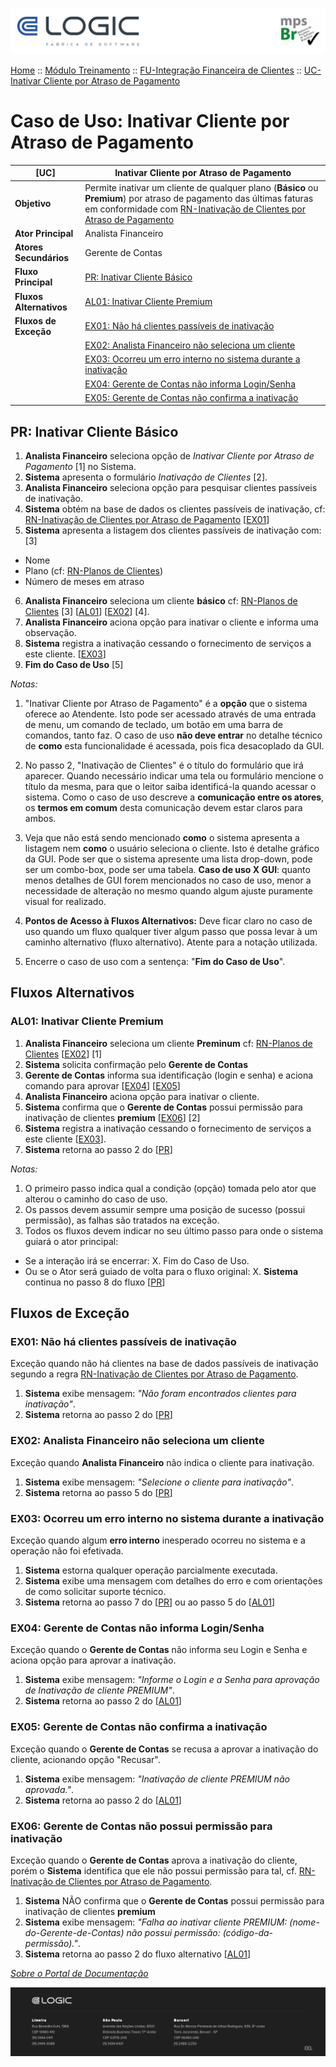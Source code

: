 ![Cabecalho](../../../ReadMe-Anexos/Cabecalho.png)

[Home](../../../ReadMe.md) :: [Módulo Treinamento](../../Modulo-Treinamento.md) :: [FU-Integração Financeira de Clientes](../FU-Integracao-Financeira-Clientes.md) :: [UC-Inativar Cliente por Atraso de Pagamento](UC-Inativar-Cliente-por-Atraso-de-Pagamento.md)

# Caso de Uso: Inativar Cliente por Atraso de Pagamento


| **[UC]**                | Inativar Cliente por Atraso de Pagamento                                                                                                                                                                                                                                  |
|-------------------------|---------------------------------------------------------------------------------------------------------------------------------------------------------------------------------------------------------------------------------------------------------------------------|
| **Objetivo**            | Permite inativar um cliente de qualquer plano (**Básico** ou **Premium**) por atraso de pagamento das últimas faturas em conformidade com [RN-Inativação de Clientes por Atraso de Pagamento](../Regras-de-Negocios/RN-Inativacao-de-Clientes-por-Atraso-de-Pagamento.md) |
| **Ator Principal**      | Analista Financeiro                                                                                                                                                                                                                                                       |
| **Atores Secundários**  | Gerente de Contas                                                                                                                                                                                                                                                         |
| **Fluxo Principal**     | [PR: Inativar Cliente Básico](#pr-inativar-cliente-b-sico)                                                                                                                                                                                                                |
| **Fluxos Alternativos** | [AL01: Inativar Cliente Premium](#al01-inativar-cliente-premium)                                                                                                                                                                                                          |
| **Fluxos de Exceção**   | [EX01: Não há clientes passíveis de inativação](#ex01-n-o-h-clientes-pass-veis-de-inativa-o)                                                                                                                                                                              |
|                         | [EX02: Analista Financeiro não seleciona um cliente](#ex02-analista-financeiro-n-o-seleciona-um-cliente)                                                                                                                                                                  |
|                         | [EX03: Ocorreu um erro interno no sistema durante a inativação](#ex03-ocorreu-um-erro-interno-no-sistema-durante-a-inativa-o)                                                                                                                                             |
|                         | [EX04: Gerente de Contas não informa Login/Senha](#ex04-gerente-de-contas-n-o-informa-login-senha)                                                                                                                                                                        |
|                         | [EX05: Gerente de Contas não confirma a inativação](#ex05-gerente-de-contas-n-o-confirma-a-inativa-o)                                                                                                                                                                     |



## PR: Inativar Cliente Básico

1. **Analista Financeiro** seleciona opção de _Inativar Cliente por Atraso de Pagamento_ [1] no Sistema.
2. **Sistema** apresenta o formulário _Inativação de Clientes_ [2].
3. **Analista Financeiro** seleciona opção para pesquisar clientes passíveis de inativação.
4. **Sistema** obtém na base de dados os clientes passíveis de inativação, cf: [RN-Inativação de Clientes por Atraso de Pagamento](../Regras-de-Negocios/RN-Inativacao-de-Clientes-por-Atraso-de-Pagamento.md) [[EX01](#ex01-n-o-h-clientes-pass-veis-de-inativa-o)]
5. **Sistema** apresenta a listagem dos clientes passíveis de inativação com: [3]
  - Nome
  - Plano (cf: [RN-Planos de Clientes](../Regras-de-Negocios/RN-Planos-de-Clientes.md))
  - Número de meses em atraso
6. **Analista Financeiro** seleciona um cliente **básico** cf: [RN-Planos de Clientes](RN-Planos-de-Clientes.md) [3] [[AL01](#al01-inativar-cliente-premium)] [[EX02](#ex02-analista-financeiro-n-o-seleciona-um-cliente)] [4].
7. **Analista Financeiro** aciona opção para inativar o cliente e informa uma observação.
8. **Sistema** registra a inativação cessando o fornecimento de serviços a este cliente. [[EX03](#ex03-ocorreu-um-erro-interno-no-sistema-durante-a-inativa-o)]
9. **Fim do Caso de Uso** [5]

_Notas:_

1. "Inativar Cliente por Atraso de Pagamento" é a **opção** que o sistema oferece ao Atendente. Isto pode ser acessado através de uma entrada de menu, um comando de teclado, um botão em uma barra de comandos, tanto faz. O caso de uso **não deve entrar** no detalhe técnico de **como** esta funcionalidade é acessada, pois fica desacoplado da GUI.

2. No passo 2, "Inativação de Clientes" é o título do formulário que irá aparecer. Quando necessário indicar uma tela ou formulário mencione o título da mesma, para que o leitor saiba identificá-la quando acessar o sistema. Como o caso de uso descreve a **comunicação entre os atores**, os **termos em comum** desta comunicação devem estar claros para ambos.

3. Veja que não está sendo mencionado **como** o sistema apresenta a listagem nem **como** o usuário seleciona o cliente. Isto é detalhe gráfico da GUI. Pode ser que o sistema apresente uma lista drop-down, pode ser um combo-box, pode ser uma tabela.
**Caso de uso X GUI**:  quanto menos detalhes de GUI forem mencionados no caso de uso, menor a necessidade de alteração no mesmo quando algum ajuste puramente visual for realizado.

4. **Pontos de Acesso à Fluxos Alternativos:**
Deve ficar claro no caso de uso quando um fluxo qualquer tiver algum passo que possa levar à um caminho alternativo (fluxo alternativo). Atente para a notação utilizada.

5. Encerre o caso de uso com a sentença: "**Fim do Caso de Uso**".

## Fluxos Alternativos

### AL01: Inativar Cliente Premium

1. **Analista Financeiro** seleciona um cliente **Preminum** cf: [RN-Planos de Clientes](RN-Planos-de-Clientes.md) [[EX02](#ex02-analista-financeiro-n-o-seleciona-um-cliente)] [1]
2. **Sistema** solicita confirmação pelo **Gerente de Contas**
3. **Gerente de Contas** informa sua identificação (login e senha) e aciona comando para aprovar [[EX04](#ex04-gerente-de-contas-n-o-informa-login-senha)] [[EX05](#ex05-gerente-de-contas-n-o-confirma-a-inativa-o)]
4. **Analista Financeiro** aciona opção para inativar o cliente.
5. **Sistema** confirma que o **Gerente de Contas** possui permissão para inativação de clientes **premium** [[EX06](#ex06)] [2]
6. **Sistema** registra a inativação cessando o fornecimento de serviços a este cliente [[EX03](#ex03-ocorreu-um-erro-interno-no-sistema-durante-a-inativa-o)].
7. **Sistema** retorna ao passo 2 do [[PR](#pr-inativar-cliente-b-sico)]


_Notas:_

1. O primeiro passo indica qual a condição (opção) tomada pelo ator que alterou o caminho do caso de uso.
2. Os passos devem assumir sempre uma posição de sucesso (possui permissão), as falhas são tratados na exceção.
3. Todos os fluxos devem indicar no seu último passo para onde o sistema guiará o ator principal:
- Se a interação irá se encerrar: X. Fim do Caso de Uso.
- Ou se o Ator será guiado de volta para o fluxo original: X. **Sistema** continua no passo 8 do fluxo [[PR](#)]


## Fluxos de Exceção

### EX01: Não há clientes passíveis de inativação

Exceção quando não há clientes na base de dados passíveis de inativação segundo a regra [RN-Inativação de Clientes por Atraso de Pagamento](../Regras-de-Negocios/RN-Inativacao-de-Clientes-por-Atraso-de-Pagamento.md).

1. **Sistema** exibe mensagem: _"Não foram encontrados clientes para inativação"_.
2. **Sistema** retorna ao passo 2 do [[PR](#pr-inativar-cliente-b-sico)]

### EX02: Analista Financeiro não seleciona um cliente

Exceção quando **Analista Financeiro** não indica o cliente para inativação.

1. **Sistema** exibe mensagem: _"Selecione o cliente para inativação"_.
2. **Sistema** retorna ao passo 5 do [[PR](#pr-inativar-cliente-b-sico)]

### EX03: Ocorreu um erro interno no sistema durante a inativação

Exceção quando algum **erro interno** inesperado ocorreu no sistema e a operação não foi efetivada.

1. **Sistema** estorna qualquer operação parcialmente executada.
2. **Sistema** exibe uma mensagem com detalhes do erro e com orientações de como solicitar suporte técnico.
3. **Sistema** retorna ao passo 7 do [[PR](#pr-inativar-cliente-b-sico)] ou ao passo 5 do [[AL01](#al01-inativar-cliente-premium)]


### EX04: Gerente de Contas não informa Login/Senha

Exceção quando o **Gerente de Contas** não informa seu Login e Senha e aciona opção para aprovar a inativação.

1. **Sistema** exibe mensagem: _"Informe o Login e a Senha para aprovação de Inativação de cliente PREMIUM"_.
3. **Sistema** retorna ao passo 2 do [[AL01](#al01-inativar-cliente-premium)]

### EX05: Gerente de Contas não confirma a inativação

Exceção quando o **Gerente de Contas** se recusa a aprovar a inativação do cliente, acionando opção "Recusar".

1. **Sistema** exibe mensagem: _"Inativação de cliente PREMIUM não aprovada."_.
3. **Sistema** retorna ao passo 2 do [[AL01](#al01-inativar-cliente-premium)]


### EX06: Gerente de Contas não possui permissão para inativação

Exceção quando o **Gerente de Contas** aprova a inativação do cliente, porém o **Sistema** identifica que ele não possui permissão para tal, cf. [RN-Inativação de Clientes por Atraso de Pagamento](../Regras-de-Negocios/RN-Inativacao-de-Clientes-por-Atraso-de-Pagamento.md).

1. **Sistema** NÃO confirma que o **Gerente de Contas** possui permissão para inativação de clientes **premium**
2. **Sistema** exibe mensagem: _"Falha ao inativar cliente PREMIUM: (nome-do-Gerente-de-Contas) não possui permissão: (código-da-permissão)."_.
3. **Sistema** retorna ao passo 2 do fluxo alternativo [[AL01](#al01-inativar-cliente-premium)]


_[Sobre o Portal de Documentação](../../../About/About.md)_

![Rodape](../../../ReadMe-Anexos/Rodape.png)
